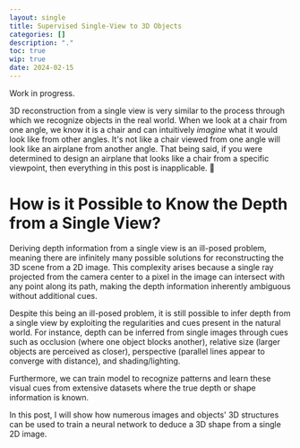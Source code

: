 ```yaml
---
layout: single
title: Supervised Single-View to 3D Objects
categories: []
description: "."
toc: true
wip: true
date: 2024-02-15
---
```


Work in progress.

3D reconstruction from a single view is very similar to the process through which we
recognize objects in the real world. When we look at a chair from one angle, we know it
is a chair and can intuitively _imagine_ what it would look like from other angles. It's
not like a chair viewed from one angle will look like an airplane from another angle.
That being said, if you were determined to design an airplane that looks like a chair
from a specific viewpoint, then everything in this post is inapplicable. 🤣

# How is it Possible to Know the Depth from a Single View?

Deriving depth information from a single view is an ill-posed problem, meaning there are
infinitely many possible solutions for reconstructing the 3D scene from a 2D image. This
complexity arises because a single ray projected from the camera center to a pixel in
the image can intersect with any point along its path, making the depth information
inherently ambiguous without additional cues.

Despite this being an ill-posed problem, it is still possible to infer depth from a
single view by exploiting the regularities and cues present in the natural world. For
instance, depth can be inferred from single images through cues such as occlusion (where
one object blocks another), relative size (larger objects are perceived as closer),
perspective (parallel lines appear to converge with distance), and shading/lighting.

Furthermore, we can train model to recognize patterns and learn these visual cues from
extensive datasets where the true depth or shape information is known.

In this post, I will show how numerous images and objects' 3D structures can be used to
train a neural network to deduce a 3D shape from a single 2D image.
